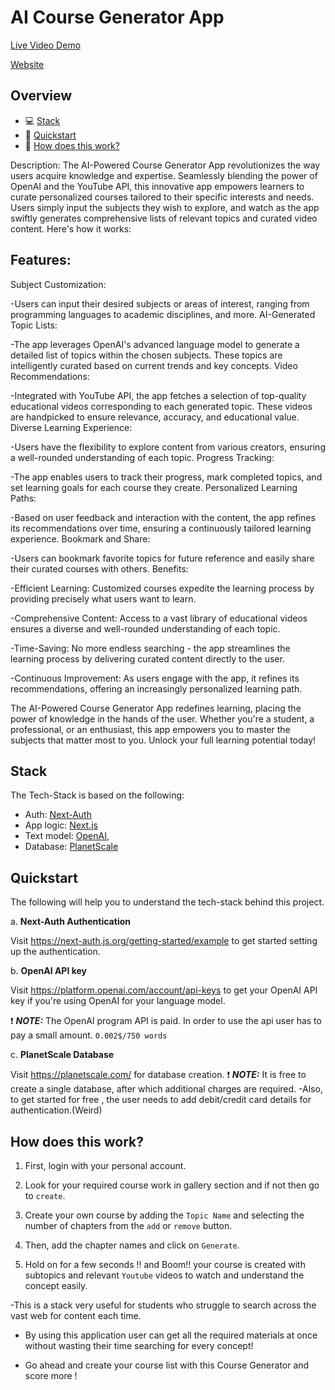 # AI Course Generator App  

[Live Video Demo](https://drive.google.com/file/d/1DPzpMrjmG0VHDB1hx_WRPjK-IoZVAUgs/view?usp=sharing)


[Website](https://course-generator-zeta.vercel.app/gallery)




## Overview

- 💻 [Stack](#stack)
- 🧠 [Quickstart](#quickstart)
- 🚀 [How does this work?](#how-does-this-work)




Description:
The AI-Powered Course Generator App revolutionizes the way users acquire knowledge and expertise. Seamlessly blending the power of OpenAI and the YouTube API, this innovative app empowers learners to curate personalized courses tailored to their specific interests and needs. Users simply input the subjects they wish to explore, and watch as the app swiftly generates comprehensive lists of relevant topics and curated video content. Here's how it works:

## Features:

Subject Customization:

-Users can input their desired subjects or areas of interest, ranging from programming languages to academic disciplines, and more.
AI-Generated Topic Lists:

-The app leverages OpenAI's advanced language model to generate a detailed list of topics within the chosen subjects. These topics are intelligently curated based on current trends and key concepts.
Video Recommendations:

-Integrated with YouTube API, the app fetches a selection of top-quality educational videos corresponding to each generated topic. These videos are handpicked to ensure relevance, accuracy, and educational value.
Diverse Learning Experience:

-Users have the flexibility to explore content from various creators, ensuring a well-rounded understanding of each topic.
Progress Tracking:

-The app enables users to track their progress, mark completed topics, and set learning goals for each course they create.
Personalized Learning Paths:

-Based on user feedback and interaction with the content, the app refines its recommendations over time, ensuring a continuously tailored learning experience.
Bookmark and Share:

-Users can bookmark favorite topics for future reference and easily share their curated courses with others.
Benefits:

-Efficient Learning: Customized courses expedite the learning process by providing precisely what users want to learn.

-Comprehensive Content: Access to a vast library of educational videos ensures a diverse and well-rounded understanding of each topic.

-Time-Saving: No more endless searching - the app streamlines the learning process by delivering curated content directly to the user.

-Continuous Improvement: As users engage with the app, it refines its recommendations, offering an increasingly personalized learning path.

The AI-Powered Course Generator App redefines learning, placing the power of knowledge in the hands of the user. Whether you're a student, a professional, or an enthusiast, this app empowers you to master the subjects that matter most to you. Unlock your full learning potential today!





## Stack

The Tech-Stack is based on the following:

- Auth: [Next-Auth](https://next-auth.js.org/)
- App logic: [Next.js](https://nextjs.org/)
- Text model: [OpenAI](https://platform.openai.com/docs/models), 
- Database: [PlanetScale](https://planetscale.com/)

## Quickstart

The following will help you to understand the tech-stack behind this project.

a. **Next-Auth Authentication**

Visit https://next-auth.js.org/getting-started/example to get started setting up the authentication.


b. **OpenAI API key**

Visit https://platform.openai.com/account/api-keys to get your OpenAI API key if you're using OpenAI for your language model.

❗ **_NOTE:_** 
The OpenAI program API is paid. In order to use the api user has to pay a small amount. `0.002$/750 words`

c. **PlanetScale Database**

Visit https://planetscale.com/ for database creation.
❗ **_NOTE:_** 
It is free to create a single database, after which additional charges are required.
-Also, to get started for free , the user needs to add debit/credit card details for authentication.(Weird)




## How does this work?

1. First, login with your personal account.

2. Look for your required course work in gallery section and if not then go to `create`.

3. Create your own course by adding the `Topic Name` and selecting the number of chapters from the `add` or `remove` button.

4. Then, add the chapter names and click on `Generate`.

5. Hold on for a few seconds !! and Boom!! your course is created with subtopics and relevant `Youtube` videos to watch and understand the concept easily.


-This is a stack very useful for students who struggle to search across the vast web for content each time.

- By using this application user can get all the required materials at once without wasting their time searching for every concept!

- Go ahead and create your course list with this Course Generator and score more !






